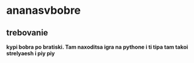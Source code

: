 # ananasvbobre

## trebovanie
**kypi bobra po bratiski. Tam naxoditsa igra na pythone i ti tipa tam takoi strelyaesh i piy piy**
